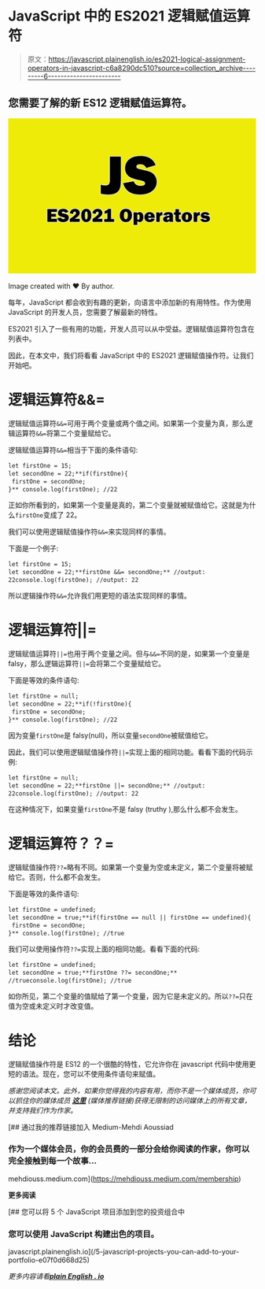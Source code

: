 # JavaScript 中的 ES2021 逻辑赋值运算符

> 原文：<https://javascript.plainenglish.io/es2021-logical-assignment-operators-in-javascript-c6a8290dc510?source=collection_archive---------6----------------------->

## 您需要了解的新 ES12 逻辑赋值运算符。

![](img/7e8b24761e43aae3e792a3b2adf677a2.png)

Image created with ❤️️ By author.

每年，JavaScript 都会收到有趣的更新，向语言中添加新的有用特性。作为使用 JavaScript 的开发人员，您需要了解最新的特性。

ES2021 引入了一些有用的功能，开发人员可以从中受益。逻辑赋值运算符包含在列表中。

因此，在本文中，我们将看看 JavaScript 中的 ES2021 逻辑赋值操作符。让我们开始吧。

# 逻辑运算符&&=

逻辑赋值运算符`&&=`可用于两个变量或两个值之间。如果第一个变量为真，那么逻辑运算符`&&=`将第二个变量赋给它。

逻辑赋值运算符`&&=`相当于下面的条件语句:

```
let firstOne = 15;
let secondOne = 22;**if(firstOne){
 firstOne = secondOne;
}** console.log(firstOne); //22
```

正如你所看到的，如果第一个变量是真的，第二个变量就被赋值给它。这就是为什么`firstOne`变成了 22。

我们可以使用逻辑赋值操作符`&&=`来实现同样的事情。

下面是一个例子:

```
let firstOne = 15;
let secondOne = 22;**firstOne &&= secondOne;** //output: 22console.log(firstOne); //output: 22
```

所以逻辑操作符`&&=`允许我们用更短的语法实现同样的事情。

# 逻辑运算符||=

逻辑赋值运算符`||=`也用于两个变量之间。但与`&&=`不同的是，如果第一个变量是 falsy，那么逻辑运算符`||=`会将第二个变量赋给它。

下面是等效的条件语句:

```
let firstOne = null;
let secondOne = 22;**if(!firstOne){
 firstOne = secondOne;
}** console.log(firstOne); //22
```

因为变量`firstOne`是 falsy(null)，所以变量`secondOne`被赋值给它。

因此，我们可以使用逻辑赋值操作符`||=`实现上面的相同功能。看看下面的代码示例:

```
let firstOne = null;
let secondOne = 22;**firstOne ||= secondOne;** //output: 22console.log(firstOne); //output: 22
```

在这种情况下，如果变量`firstOne`不是 falsy (truthy ),那么什么都不会发生。

# 逻辑运算符？？=

逻辑赋值操作符`??=`略有不同。如果第一个变量为空或未定义，第二个变量将被赋给它。否则，什么都不会发生。

下面是等效的条件语句:

```
let firstOne = undefined;
let secondOne = true;**if(firstOne == null || firstOne == undefined){
 firstOne = secondOne;
}** console.log(firstOne); //true
```

我们可以使用操作符`??=`实现上面的相同功能。看看下面的代码:

```
let firstOne = undefined;
let secondOne = true;**firstOne ??= secondOne;** //trueconsole.log(firstOne); //true
```

如你所见，第二个变量的值赋给了第一个变量，因为它是未定义的。所以`??=`只在值为空或未定义时才改变值。

# 结论

逻辑赋值操作符是 ES12 的一个很酷的特性，它允许你在 javascript 代码中使用更短的语法。现在，您可以不使用条件语句来赋值。

*感谢您阅读本文。此外，如果你觉得我的内容有用，而你不是一个媒体成员，你可以抓住你的媒体成员* [***这里***](https://mehdiouss.medium.com/membership) *(媒体推荐链接)获得无限制的访问媒体上的所有文章，并支持我们作为作家。*

[](https://mehdiouss.medium.com/membership) [## 通过我的推荐链接加入 Medium-Mehdi Aoussiad

### 作为一个媒体会员，你的会员费的一部分会给你阅读的作家，你可以完全接触到每一个故事…

mehdiouss.medium.com](https://mehdiouss.medium.com/membership) 

**更多阅读**

[](/5-javascript-projects-you-can-add-to-your-portfolio-e07f0d668d25) [## 您可以将 5 个 JavaScript 项目添加到您的投资组合中

### 您可以使用 JavaScript 构建出色的项目。

javascript.plainenglish.io](/5-javascript-projects-you-can-add-to-your-portfolio-e07f0d668d25) 

*更多内容请看*[***plain English . io***](https://plainenglish.io/)